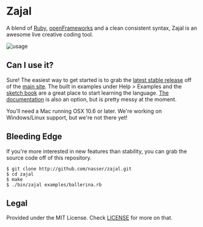 Zajal
=====

A blend of [Ruby](http://ruby-lang.org), [openFrameworks](http://openframeworks.cc/) and a clean consistent syntax, Zajal is an awesome live creative coding tool.

![usage](http://zajal.cc/zajal.png)

Can I use it?
-------------
Sure! The easiest way to get started is to grab the [latest stable release](https://zajal.cc/release/cocoa/Zajal-0.3.3.zip) off of the [main site](http://zajal.cc). The built in examples under Help > Examples and the [sketch book](http://sketch.zajal.cc) are a great place to start learning the language. [The documentation](http://docs.zajal.cc/) is also an option, but is pretty messy at the moment.

You'll need a Mac running OSX 10.6 or later. We're working on Windows/Linux support, but we're not there yet!

Bleeding Edge
-------------
If you're more interested in new features than stability, you can grab the source code off of this repository.

    $ git clone http://github.com/nasser/zajal.git
    $ cd zajal
    $ make
    $ ./bin/zajal examples/ballerina.rb
    
Legal
-----
Provided under the MIT License. Check [LICENSE](http://github.com/nasser/zajal/blob/master/LICENSE) for more on that.
